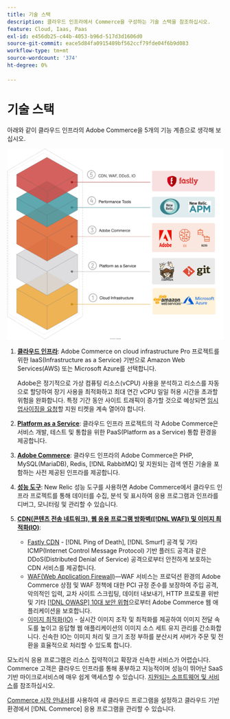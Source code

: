 ```yaml
---
title: 기술 스택
description: 클라우드 인프라에서 Commerce을 구성하는 기술 스택을 참조하십시오.
feature: Cloud, Iaas, Paas
exl-id: e456db25-c44b-4053-b96d-517d3d1606d0
source-git-commit: eace5d84fa0915489bf562ccf79fde04f6b9d083
workflow-type: tm+mt
source-wordcount: '374'
ht-degree: 0%

---
```


# 기술 스택

아래와 같이 클라우드 인프라의 Adobe Commerce을 5개의 기능 계층으로 생각해 보십시오.

![클라우드 스택](../../assets/CloudStack.svg)

1. [**클라우드 인프라**](pro-architecture.md): Adobe Commerce on cloud infrastructure Pro 프로젝트를 위한 IaaS(Infrastructure as a Service) 기반으로 Amazon Web Services(AWS) 또는 Microsoft Azure를 선택합니다.

   Adobe은 정기적으로 가상 컴퓨팅 리소스(vCPU) 사용을 분석하고 리소스를 자동으로 할당하여 장기 사용을 최적화하고 최대 연간 vCPU 일일 허용 시간을 초과할 위험을 완화합니다. 특정 기간 동안 사이트 트래픽이 증가할 것으로 예상되면 [임시 업사이징을 요청](https://experienceleague.adobe.com/docs/commerce-knowledge-base/kb/how-to/how-to-request-temporary-magento-upsize.html)할 지원 티켓을 계속 열어야 합니다.

1. [**Platform as a Service**](cloud-architecture.md): 클라우드 인프라 프로젝트의 각 Adobe Commerce은 서비스 개발, 테스트 및 통합을 위한 PaaS(Platform as a Service) 통합 환경을 제공합니다.
1. [**Adobe Commerce**](../project/overview.md): 클라우드 인프라의 Adobe Commerce은 PHP, MySQL(MariaDB), Redis, [!DNL RabbitMQ] 및 지원되는 검색 엔진 기술을 포함하는 사전 제공된 인프라를 제공합니다.
1. [**성능 도구**](../monitor/new-relic-service.md): New Relic 성능 도구를 사용하면 Adobe Commerce에서 클라우드 인프라 프로젝트를 통해 데이터를 수집, 분석 및 표시하여 응용 프로그램과 인프라를 디버그, 모니터링 및 관리할 수 있습니다.
1. [**CDN(콘텐츠 전송 네트워크), 웹 응용 프로그램 방화벽([!DNL WAF]) 및 이미지 최적화(IO)**](../cdn/fastly.md):

   * [Fastly CDN](../cdn/fastly.md#ddos-protection) - [!DNL Ping of Death], [!DNL Smurf] 공격 및 기타 ICMP(Internet Control Message Protocol) 기반 플러드 공격과 같은 DDoS(Distributed Denial of Service) 공격으로부터 안전하게 보호하는 CDN 서비스를 제공합니다.
   * [WAF(Web Application Firewall)](../cdn/fastly-waf-service.md)—WAF 서비스는 프로덕션 환경의 Adobe Commerce 상점 및 WAF 정책에 대한 PCI 규정 준수를 보장하여 주입 공격, 악의적인 입력, 교차 사이트 스크립팅, 데이터 내보내기, HTTP 프로토콜 위반 및 기타 [[!DNL OWASP] 10대 보안 위협](https://owasp.org/www-project-top-ten/)으로부터 Adobe Commerce 웹 애플리케이션을 보호합니다.
   * [이미지 최적화(IO)](../cdn/fastly-image-optimization.md) - 실시간 이미지 조작 및 최적화를 제공하여 이미지 전달 속도를 높이고 응답형 웹 애플리케이션의 이미지 소스 세트 유지 관리를 간소화합니다. 신속한 IO는 이미지 처리 및 크기 조정 부하를 분산시켜 서버가 주문 및 전환을 효율적으로 처리할 수 있도록 합니다.

모노리식 응용 프로그램은 리소스 집약적이고 확장과 신속한 서비스가 어렵습니다. Commerce 고객은 클라우드 인프라를 통해 풍부하고 지능적이며 성능이 뛰어난 SaaS 기반 마이크로서비스에 매우 쉽게 액세스할 수 있습니다. [지원되는 소프트웨어 및 서비스](cloud-architecture.md#supported-software-and-services)를 참조하십시오.

[Commerce 시작 안내서](../../get-started/overview.md)를 사용하여 새 클라우드 프로그램을 설정하고 클라우드 기반 환경에서 [!DNL Commerce] 응용 프로그램을 관리할 수 있습니다.
